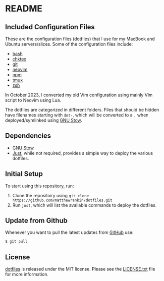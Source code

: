 # README

## Included Configuration Files

These are the configuration files (dotfiles) that I use for my MacBook
and Ubuntu servers/slices. Some of the configuration files include:

- [bash][]
- [chktex][]
- [git][]
- [neovim][]
- [npm][]
- [tmux][]
- [zsh][]

In October 2023, I converted my old Vim configuration using mainly Vim script
to Neovim using Lua.

The dotfiles are categorized in different folders. Files that should be hidden
have filenames starting with `dot-`, which will be converted to a `.` when
deployed/symlinked using [GNU Stow][stow].

## Dependencies

- [GNU Stow][stow]
- [Just][], while not required, provides a simple way to deploy the various
  dotfiles.

## Initial Setup

To start using this repository, run:

1. Clone the repositoiry using `git clone
https://github.com/matthewrankin/dotfiles.git`
2. Run `just`, which will list the available commands to deploy the dotfiles.

## Update from Github

Whenever you want to pull the latest updates from [GitHub][] use:

```bash
$ git pull
```

## License

[dotfiles][] is released under the MIT license. Please see the
[LICENSE.txt][] file for more information.

[bash]: https://www.gnu.org/software/bash/bash.html
[chktex]: https://www.nongnu.org/chktex/
[dotfiles]: https://github.com/matthewrankin/dotfiles
[eslint]: https://eslint.org/
[git]: https://git-scm.com
[github]: https://github.com
[just]: https://just.systems/
[LICENSE.txt]: https://github.com/matthewrankin/dotfiles/blob/master/LICENSE.txt
[neovim]: https://neovim.io/
[npm]: https://docs.npmjs.com
[stow]: https://www.gnu.org/software/stow/
[tmux]: https://tmux.github.io
[zsh]: https://zsh.sourceforge.io/
